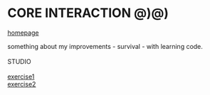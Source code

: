 






# CORE INTERACTION @)@)
<a href="coreint.html">homepage </a>




something about my improvements - survival - with learning code. <br>
 <br>STUDIO
 <br>
 <br>
 <a href="index2_001.html"> exercise1 </a>
<br>
<a href="index2_002.html">exercise2 </a>
<br>
<br>
<br>


